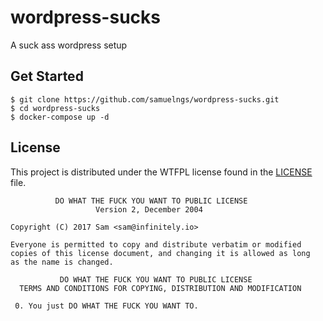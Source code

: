 # wordpress-sucks
A suck ass wordpress setup

## Get Started

```
$ git clone https://github.com/samuelngs/wordpress-sucks.git
$ cd wordpress-sucks
$ docker-compose up -d
```

## License

This project is distributed under the WTFPL license found in the [LICENSE](./LICENSE) file.

```
          DO WHAT THE FUCK YOU WANT TO PUBLIC LICENSE
                   Version 2, December 2004

Copyright (C) 2017 Sam <sam@infinitely.io>

Everyone is permitted to copy and distribute verbatim or modified
copies of this license document, and changing it is allowed as long
as the name is changed.

           DO WHAT THE FUCK YOU WANT TO PUBLIC LICENSE
  TERMS AND CONDITIONS FOR COPYING, DISTRIBUTION AND MODIFICATION

 0. You just DO WHAT THE FUCK YOU WANT TO.
```

